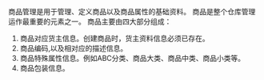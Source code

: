 商品管理是用于管理、定义商品以及商品属性的基础资料。
商品是整个仓库管理运作最重要的元素之一。
商品主要由四大部分组成：
1. 商品对应货主信息。创建商品时，货主资料信息必须已存在。
2. 商品编码,以及相对应的描述信息。
3. 商品特殊属性信息。例如ABC分类、商品大类、商品中类、商品小类等。
4. 商品包装信息。